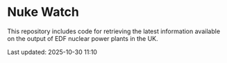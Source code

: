 # Nuke Watch

This repository includes code for retrieving the latest information available on the output of EDF nuclear power plants in the UK.

Last updated: 2025-10-30 11:10